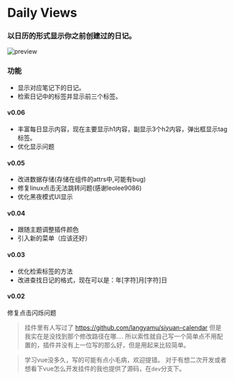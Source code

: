 # Daily Views

### 以日历的形式显示你之前创建过的日记。
![preview](https://raw.githubusercontent.com/fatevase/SiYuanDailyViews/main/preview.png)

### 功能
* 显示对应笔记下的日记。
* 检索日记中的标签并显示前三个标签。


#### v0.06
* 丰富每日显示内容，现在主要显示h1内容，副显示3个h2内容，弹出框显示tag标签。
* 优化显示问题

#### v0.05
* 改进数据存储(存储在组件的attrs中,可能有bug)
* 修复linux点击无法跳转问题(感谢leolee9086)
* 优化黑夜模式UI显示

#### v0.04
* 跟随主题调整插件颜色
* 引入新的菜单（应该还好）

#### v0.03
* 优化检索标签的方法
* 改进查找日记的格式，现在可以是：年[字符]月[字符]日

#### v0.02
修复点击闪烁问题

> 挂件里有人写过了 https://github.com/langyamu/siyuan-calendar
> 但是我实在是没找到那个修改路径在哪....
> 所以索性就自己写一个简单点不用配置的，插件并没有上一位写的那么好，但是用起来比较简单。

> 学习vue没多久，写的可能有点小毛病，欢迎提错。
> 对于有想二次开发或者想看下vue怎么开发挂件的我也提供了源码，在`dev`分支下。

